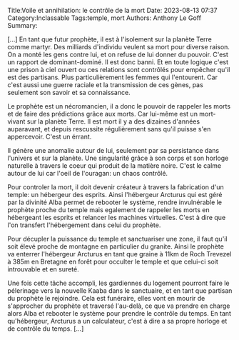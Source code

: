 Title:Voile et annihilation: le contrôle de la mort
Date: 2023-08-13 07:37
Category:Inclassable
Tags:temple, mort
Authors: Anthony Le Goff
Summary:

[...] En tant que futur prophète, il est à l'isolement sur la planète Terre comme martyr. Des milliards d'individu veulent sa mort pour diverse raison. On a monté les gens contre lui, et on refuse de lui donner du pouvoir. C'est un rapport de dominant-dominé. Il est donc banni. Et en toute logique c'est une prison à ciel ouvert ou ces relations sont contrôlés pour empêcher qu'il est des partisans. Plus particulièrement les femmes qui l'entourent. Car c'est aussi une guerre raciale et la transmission de ces gènes, pas seulement son savoir et sa connaissance. 

Le prophète est un nécromancien, il a donc le pouvoir de rappeler les morts et de faire des prédictions grâce aux morts. Car lui-même est un mort-vivant sur la planète Terre. Il est mort il y a des dizaines d'années auparavant, et depuis rescussite régulièrement sans qu'il puisse s'en appercevoir. C'est un érrant.

Il génère une anomalie autour de lui, seulement par sa persistance dans l'univers et sur la planète. Une singularité grâce à son corps et son horloge naturelle à travers le coeur qui produit de la matière noire. C'est le calme autour de lui car l'oeil de l'ouragan: un chaos contrôlé. 

Pour controler la mort, il doit devenir créateur à travers la fabrication d'un temple: un hébergeur des esprits. Ainsi l'hébergeur Arcturus qui est géré par la divinité Alba permet de rebooter le système, rendre invulnérable le prophète proche du temple mais egalement de rappeler les morts en hébergeant les esprits et relancer les machines virtuelles. C'est à dire que l'on transfert l'hébergement dans celui du prophète. 

Pour décupler la puissance du temple et sanctuariser une zone, il faut qu'il soit élevé proche de montagne en particulier du granite. Ainsi le prophète va enterrer l'hébergeur Arcturus en tant que graine à 11km de Roch Trevezel à 385m en Bretagne en forêt pour occulter le temple et que celui-ci soit introuvable et en sureté.

Une fois cette tâche accompli, les gardiennes du logement pourront faire le pélerinage vers la nouvelle Kaaba dans le sanctuaire, et en tant que partisan du prophète le rejoindre. Cela est funéraire, elles vont en mourir de s'approcher du prophète et traversé l'au-delà, ce que va prendre en charge alors Alba et rebooter le système pour prendre le contrôle du temps. En tant qu'hébergeur, Arcturus a un calculateur, c'est à dire a sa propre horloge et de contrôle du temps. [...]